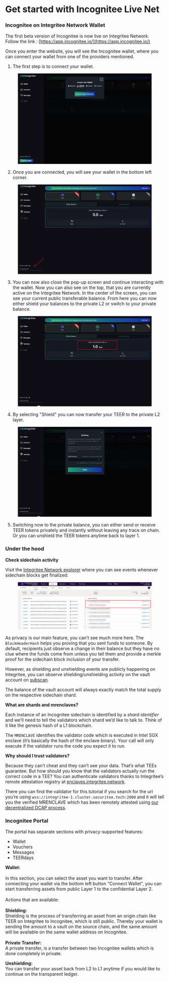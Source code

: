 # Get started with Incognitee Live Net

### Incognitee on Integritee Network Wallet <a href="#incognitee-cli-tutorial" id="incognitee-cli-tutorial"></a>

The first beta version of Incognitee is now live on Integritee Network. \
Follow the link : [https://app.incognitee.io/](https://app.incognitee.io/)

Once you enter the website, you will see the Incognitee wallet, where you can connect your wallet from one of the providers mentioned.&#x20;

1. The first step is to connect your wallet.&#x20;

<figure><img src="../.gitbook/assets/image.png" alt=""><figcaption></figcaption></figure>

2. Once you are connected, you will see your wallet in the bottom left corner.&#x20;

<figure><img src="../.gitbook/assets/image (1).png" alt=""><figcaption></figcaption></figure>

3. You can now also close the pop-up screen and continue interacting with the wallet. Now you can also see on the top, that you are currently active on the Integritee Network. In the center of the screen, you can see your current public transferable balance. From here you can now either shield your balances to the private L2 or switch to your private balance.

<figure><img src="../.gitbook/assets/image (3).png" alt=""><figcaption></figcaption></figure>

4. By selecting "Shield" you can now transfer your TEER to the private L2 layer.

<figure><img src="../.gitbook/assets/image (4).png" alt=""><figcaption></figcaption></figure>

5. Switching now to the private balance, you can either send or receive TEER tokens privately and instantly without leaving any trace on chain. Or you can unshield the TEER tokens anytime back to layer 1.



### Under the hood <a href="#under-the-hood" id="under-the-hood"></a>

**Check sidechain activity**

Visit the [Integritee Network explorer](https://polkadot.js.org/apps/?rpc=wss%3A%2F%2Fkusama.api.integritee.network#/explorer) where you can see events whenever sidechain blocks get finalized:

<figure><img src="../.gitbook/assets/image (10).png" alt=""><figcaption></figcaption></figure>

As privacy is our main feature, you can’t see much more here. The `BlockHeaderHash` helps you proving that you sent funds to someone. By default, recipients just observe a change in their balance but they have no clue where the funds come from unless you tell them and provide a merkle proof for the sidechain block inclusion of your transfer.

However, as shielding and unshielding events are publicly happening on Integritee, you can observe shielding/unshielding activity on the vault account on [subscan](https://integritee.subscan.io/account/2KBaZn1mvdp6oJbSWJ5ffRWmTZ44STuqgm8Zbau4oaLRKR1u?tab=transfer).

The balance of the vault account will always exactly match the total supply on the respective sidechain shard.

**What are shards and mrenclaves?**

Each instance of an Incognitee sidechain is identified by a _shard identifier_ and we’ll need to tell the validators which shard we’d like to talk to. Think of it like the genesis hash of a L1 blockchain.

The `MRENCLAVE` identifies the validator code which is executed in Intel SGX enclave (it’s basically the hash of the enclave binary). Your call will only execute if the validator runs the code you expect it to run.

**Why should I trust validators?**

Because they can’t cheat and they can’t see your data. That’s what TEEs guarantee. But how should you know that the validators actually run the correct code in a TEE? You can authenticate validators thanks to Integritee’s remote attestation registry at [enclaves.integritee.network](https://enclaves.integritee.network).

There you can find the validator for this tutorial if you search for the url you’re using `wss://integritee-1.cluster.securitee.tech:2000` and it will tell you the verified MRENCLAVE which has been remotely attested using [our decentralized DCAP process](https://docs.integritee.network/4-development/4.5-attesteer).



### **Incognitee Portal**  <a href="#incognitee-portal" id="incognitee-portal"></a>

The portal has separate sections with privacy-supported features:&#x20;

* Wallet
* Vouchers
* Messages
* TEERdays



**Wallet:**\
\
In this section, you can select the asset you want to transfer. After connecting your wallet via the bottom left button “Connect Wallet”, you can start transferring assets from public Layer 1 to the confidential Layer 2.\
\
Actions that are available:\
\
**Shielding:**\
Shielding is the process of transferring an asset from an origin chain like TEER on Integritee to Incognitee, which is still public. Thereby your wallet is sending the amount to a vault on the source chain, and the same amount will be available on the same wallet address on Incognitee.\
\
**Private Transfer:**\
A private transfer, is a transfer between two Incognitee wallets which is done completely in private.

**Unshielding:**\
You can transfer your asset back from L2 to L1 anytime if you would like to continue on the transparent ledger.&#x20;

&#x20;
